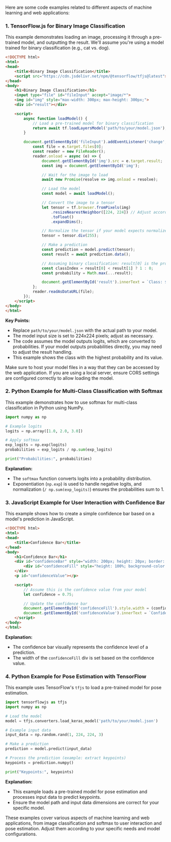Here are some code examples related to different aspects of machine learning and web applications:

### 1. **TensorFlow.js for Binary Image Classification**

This example demonstrates loading an image, processing it through a pre-trained model, and outputting the result. We'll assume you're using a model trained for binary classification (e.g., cat vs. dog).

```html
<!DOCTYPE html>
<html>
<head>
    <title>Binary Image Classification</title>
    <script src="https://cdn.jsdelivr.net/npm/@tensorflow/tfjs@latest"></script>
</head>
<body>
    <h1>Binary Image Classification</h1>
    <input type="file" id="fileInput" accept="image/*">
    <img id="img" style="max-width: 300px; max-height: 300px;">
    <div id="result"></div>

    <script>
        async function loadModel() {
            // Load a pre-trained model for binary classification
            return await tf.loadLayersModel('path/to/your/model.json');
        }

        document.getElementById('fileInput').addEventListener('change', async (e) => {
            const file = e.target.files[0];
            const reader = new FileReader();
            reader.onload = async (e) => {
                document.getElementById('img').src = e.target.result;
                const img = document.getElementById('img');

                // Wait for the image to load
                await new Promise(resolve => img.onload = resolve);

                // Load the model
                const model = await loadModel();

                // Convert the image to a tensor
                let tensor = tf.browser.fromPixels(img)
                    .resizeNearestNeighbor([224, 224]) // Adjust according to your model's input size
                    .toFloat()
                    .expandDims();

                // Normalize the tensor if your model expects normalized input
                tensor = tensor.div(255);

                // Make a prediction
                const prediction = model.predict(tensor);
                const result = await prediction.data();

                // Assuming binary classification: result[0] is the probability of class 0, result[1] for class 1
                const classIndex = result[0] < result[1] ? 1 : 0;
                const probability = Math.max(...result);

                document.getElementById('result').innerText = `Class: ${classIndex}, Probability: ${probability.toFixed(2)}`;
            };
            reader.readAsDataURL(file);
        });
    </script>
</body>
</html>
```

**Key Points:**
- Replace `path/to/your/model.json` with the actual path to your model.
- The model input size is set to 224x224 pixels; adjust as necessary.
- The code assumes the model outputs logits, which are converted to probabilities. If your model outputs probabilities directly, you may need to adjust the result handling.
- This example shows the class with the highest probability and its value.

Make sure to host your model files in a way that they can be accessed by the web application. If you are using a local server, ensure CORS settings are configured correctly to allow loading the model.

### 2. **Python Example for Multi-Class Classification with Softmax**

This example demonstrates how to use softmax for multi-class classification in Python using NumPy.

```python
import numpy as np

# Example logits
logits = np.array([1.0, 2.0, 3.0])

# Apply softmax
exp_logits = np.exp(logits)
probabilities = exp_logits / np.sum(exp_logits)

print("Probabilities:", probabilities)
```

**Explanation:**
- The `softmax` function converts logits into a probability distribution.
- Exponentiation (`np.exp`) is used to handle negative logits, and normalization (`/ np.sum(exp_logits)`) ensures the probabilities sum to 1.

### 3. **JavaScript Example for User Interaction with Confidence Bar**

This example shows how to create a simple confidence bar based on a model's prediction in JavaScript.

```html
<!DOCTYPE html>
<html>
<head>
    <title>Confidence Bar</title>
</head>
<body>
    <h1>Confidence Bar</h1>
    <div id="confidenceBar" style="width: 200px; height: 20px; border: 1px solid black;">
        <div id="confidenceFill" style="height: 100%; background-color: green; width: 0%;"></div>
    </div>
    <p id="confidenceValue"></p>

    <script>
        // Assume this is the confidence value from your model
        let confidence = 0.75;

        // Update the confidence bar
        document.getElementById('confidenceFill').style.width = (confidence * 100) + '%';
        document.getElementById('confidenceValue').innerText = `Confidence: ${confidence.toFixed(2)}`;
    </script>
</body>
</html>
```

**Explanation:**
- The confidence bar visually represents the confidence level of a prediction.
- The width of the `confidenceFill` div is set based on the confidence value.

### 4. **Python Example for Pose Estimation with TensorFlow**

This example uses TensorFlow's `tfjs` to load a pre-trained model for pose estimation.

```python
import tensorflowjs as tfjs
import numpy as np

# Load the model
model = tfjs.converters.load_keras_model('path/to/your/model.json')

# Example input data
input_data = np.random.rand(1, 224, 224, 3)

# Make a prediction
prediction = model.predict(input_data)

# Process the prediction (example: extract keypoints)
keypoints = prediction.numpy()

print("Keypoints:", keypoints)
```

**Explanation:**
- This example loads a pre-trained model for pose estimation and processes input data to predict keypoints.
- Ensure the model path and input data dimensions are correct for your specific model.

These examples cover various aspects of machine learning and web applications, from image classification and softmax to user interaction and pose estimation. Adjust them according to your specific needs and model configurations.